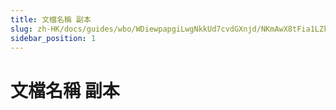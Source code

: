 ```yaml
---
title: 文檔名稱 副本
slug: zh-HK/docs/guides/wbo/WDiewpapgiLwgNkkUd7cvdGXnjd/NKmAwX8tFia1LZkpNVGcfyuwnRf
sidebar_position: 1
---
```



# 文檔名稱 副本

